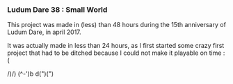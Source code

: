 ### Ludum Dare 38 : Small World

This project was made in (less) than 48 hours during the 15th anniversary of Ludum Dare, in april 2017.

It was actually made in less than 24 hours, as I first started some crazy first project that had to be ditched because I could not make it playable on time :(

 /)/)
(^-')b
d(")(")

